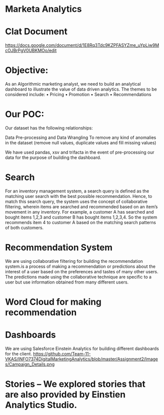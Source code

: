 # Marketa Analytics

# Clat Document
https://docs.google.com/document/d/1E8Rq3Tdc9KZPFASYZme_uYpLiw9McOJBrPgV0UBKMOo/edit

# Objective:
As an Algorithmic marketing analyst, we need to build an analytical dashboard to illustrate the value of data driven analytics. The themes to be considered include: 
• Pricing 
• Promotion 
• Search 
• Recommendations

# Our POC:
Our dataset has the following relationships:
 

Data Pre-processing and Data Wrangling
To remove any kind of anomalies in the dataset (remove null values, duplicate values and fill missing values)

We have used pandas, xsv and trifacta in the event of pre-processing our data for the purpose of building the dashboard.

# Search
For an inventory management system, a search query is defined as the matching user search with the best possible recommendation. Hence, to match this search query, the system uses the concept of collaborative filtering, wherein items are searched and recommended based on an item’s movement in any inventory. For example, a customer A has searched and bought items 1,2,3 and customer B has bought items 1,2,3,4. So the system recommends item 4 to customer A based on the matching search patterns of both customers.

# Recommendation System
 
We are using collaborative filtering for building the recommendation system.is a process of making a recommendation or predictions about the interest of a user based on the preferences and tastes of many other users. The predictions made using the collaborative technique are specific to a user but use information obtained from many different users.

# Word Cloud for making recommendation
 

# Dashboards
We are using Salesforce Einstein Analytics for building different dashboards for the client.
https://github.com/Team-11-VKAS/INFO7374DigitalMarketingAnalytics/blob/master/Assignment2/Images/Campaign_Details.png

# Stories – We explored stories that are also provided by Einstien Analytics Studio.

